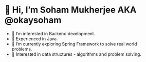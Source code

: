# 👋 Hi, I’m Soham Mukherjee AKA @okaysoham
- 👀 I’m interested in Backend development.
- :blue_heart: Experienced in Java
- 🌱 I’m currently exploring Spring Framework to solve real world problems.
- 💞️ Interested in data structures - algorithms and problem solving.

<!---
okaysoham/okaysoham is a ✨ special ✨ repository because its `README.md` (this file) appears on your GitHub profile.
You can click the Preview link to take a look at your changes.
--->
